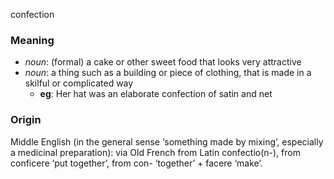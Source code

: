 confection
### Meaning
+ _noun_: (formal) a cake or other sweet food that looks very attractive
+ _noun_: a thing such as a building or piece of clothing, that is made in a skilful or complicated way
	+ __eg__: Her hat was an elaborate confection of satin and net

### Origin

Middle English (in the general sense ‘something made by mixing’, especially a medicinal preparation): via Old French from Latin confectio(n-), from conficere ‘put together’, from con- ‘together’ + facere ‘make’.
